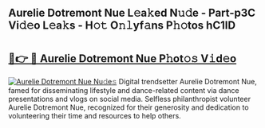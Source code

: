 ## Aurelie Dotremont Nue L𝚎a𝚔ed N𝚞𝚍e - Part-p3C Vi𝚍𝚎o L𝚎a𝚔s - H𝚘𝚝 O𝚗𝚕yf𝚊ns P𝚑𝚘tos hC1ID

# <h2><a href="http://kfeps4.oniu.top/?m=Aurelie+Dotremont+Nue">🔗👉 🔴 Aurelie Dotremont Nue P𝚑ot𝚘𝚜 V𝚒d𝚎o</a></h2>

[![Aurelie Dotremont Nue Nu𝚍e𝚜](https://i.imgur.com/0qMVB7G.gif)](http://kfeps4.oniu.top/?m=Aurelie+Dotremont+Nue)
Digital trendsetter Aurelie Dotremont Nue, famed for disseminating lifestyle and dance-related content via dance presentations and vlogs on social media. Selfless philanthropist volunteer Aurelie Dotremont Nue, recognized for their generosity and dedication to volunteering their time and resources to help others.  

